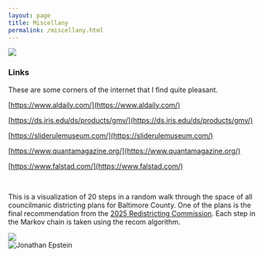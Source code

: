 ```yaml
---
layout: page
title: Miscellany
permalink: /miscellany.html
---
```


<img src="{{site.baseurl}}/assets/images/roksten2_square.jpg" class="intro-picture">

<h3>Links</h3>

These are some corners of the internet that I find quite pleasant.

[https://www.aldaily.com/](https://www.aldaily.com/)

[https://ds.iris.edu/ds/products/gmv/](https://ds.iris.edu/ds/products/gmv/)

[https://sliderulemuseum.com/](https://sliderulemuseum.com/)

[https://www.quantamagazine.org/](https://www.quantamagazine.org/)

[https://www.falstad.com/](https://www.falstad.com/)

<!-- <div class="intro-text">
  <p>Lorem ipsum dolor sit amet consectetur adipiscing elit. Quisque faucibus ex sapien vitae pellentesque sem placerat. In id cursus mi pretium tellus duis convallis. Tempus leo eu aenean sed diam urna tempor. Pulvinar vivamus fringilla lacus nec metus bibendum egestas. Iaculis massa nisl malesuada lacinia integer nunc posuere. Ut hendrerit semper vel class aptent taciti sociosqu. Ad litora torquent per conubia nostra inceptos himenaeos.

  <br><br>

  Lorem ipsum dolor sit amet consectetur adipiscing elit. Quisque faucibus ex sapien vitae pellentesque sem placerat. In id cursus mi pretium tellus duis convallis. Tempus leo eu aenean sed diam urna tempor. Pulvinar vivamus fringilla lacus nec metus bibendum egestas. Iaculis massa nisl malesuada lacinia integer nunc posuere. Ut hendrerit semper vel class aptent taciti sociosqu. Ad litora torquent per conubia nostra inceptos himenaeos.</p>
</div> -->

<br style="clear: both">

This is a visualization of 20 steps in a random walk through the space of all councilmanic districting plans for Baltimore County. One of the plans is the final recommendation from the <a href="https://countycouncil.baltimorecountymd.gov/redistricting/2025-redistricting-commission/">2025 Redistricting Commission</a>. Each step in the Markov chain is taken using the recom algorithm.


<img src="{{site.baseurl}}/assets/images/balco_chain.gif" class="center">

<br>

<img src="{{site.baseurl}}/assets/images/goldsworthy_banner.jpg" alt="Jonathan Epstein" width="">